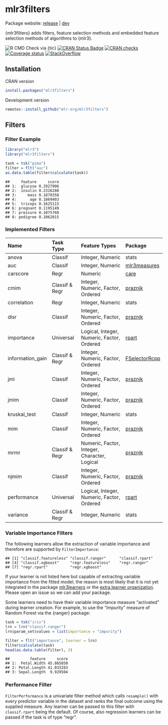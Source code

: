 
# mlr3filters

Package website: [release](https://mlr3filters.mlr-org.com/) |
[dev](https://mlr3filters.mlr-org.com/dev)

{mlr3filters} adds filters, feature selection methods and embedded
feature selection methods of algorithms to {mlr3}.

<!-- badges: start -->

![R CMD Check via
{tic}](https://github.com/mlr-org/mlr3filters/workflows/R%20CMD%20Check%20via%20%7Btic%7D/badge.svg)
[![CRAN Status
Badge](https://www.r-pkg.org/badges/version-ago/mlr3filters)](https://cran.r-project.org/package=mlr3filters)
[![CRAN
checks](https://cranchecks.info/badges/worst/mlr3filters)](https://cran.r-project.org/web/checks/check_results_mlr3filters.html)
[![Coverage
status](https://codecov.io/gh/mlr-org/mlr3filters/branch/master/graph/badge.svg)](https://codecov.io/github/mlr-org/mlr3filters?branch=master)
[![StackOverflow](https://img.shields.io/badge/stackoverflow-mlr3-orange.svg)](https://stackoverflow.com/questions/tagged/mlr3)
<!-- badges: end -->

## Installation

CRAN version

``` r
install.packages("mlr3filters")
```

Development version

``` r
remotes::install_github("mlr-org/mlr3filters")
```

## Filters

### Filter Example

``` r
library("mlr3")
library("mlr3filters")

task = tsk("pima")
filter = flt("auc")
as.data.table(filter$calculate(task))
```

    ##     feature     score
    ## 1:  glucose 0.2927906
    ## 2:  insulin 0.2316288
    ## 3:     mass 0.1870358
    ## 4:      age 0.1869403
    ## 5:  triceps 0.1625115
    ## 6: pregnant 0.1195149
    ## 7: pressure 0.1075760
    ## 8: pedigree 0.1062015

### Implemented Filters

| Name              | Task Type      | Feature Types                                | Package                                                           |
| :---------------- | :------------- | :------------------------------------------- | :---------------------------------------------------------------- |
| anova             | Classif        | Integer, Numeric                             | stats                                                             |
| auc               | Classif        | Integer, Numeric                             | [mlr3measures](https://cran.r-project.org/package=mlr3measures)   |
| carscore          | Regr           | Numeric                                      | [care](https://cran.r-project.org/package=care)                   |
| cmim              | Classif & Regr | Integer, Numeric, Factor, Ordered            | [praznik](https://cran.r-project.org/package=praznik)             |
| correlation       | Regr           | Integer, Numeric                             | stats                                                             |
| disr              | Classif        | Integer, Numeric, Factor, Ordered            | [praznik](https://cran.r-project.org/package=praznik)             |
| importance        | Universal      | Logical, Integer, Numeric, Factor, Ordered   | [rpart](https://cran.r-project.org/package=rpart)                 |
| information\_gain | Classif & Regr | Integer, Numeric, Factor, Ordered            | [FSelectorRcpp](https://cran.r-project.org/package=FSelectorRcpp) |
| jmi               | Classif        | Integer, Numeric, Factor, Ordered            | [praznik](https://cran.r-project.org/package=praznik)             |
| jmim              | Classif        | Integer, Numeric, Factor, Ordered            | [praznik](https://cran.r-project.org/package=praznik)             |
| kruskal\_test     | Classif        | Integer, Numeric                             | stats                                                             |
| mim               | Classif        | Integer, Numeric, Factor, Ordered            | [praznik](https://cran.r-project.org/package=praznik)             |
| mrmr              | Classif & Regr | Numeric, Factor, Integer, Character, Logical | [praznik](https://cran.r-project.org/package=praznik)             |
| njmim             | Classif        | Integer, Numeric, Factor, Ordered            | [praznik](https://cran.r-project.org/package=praznik)             |
| performance       | Universal      | Logical, Integer, Numeric, Factor, Ordered   | [rpart](https://cran.r-project.org/package=rpart)                 |
| variance          | Classif & Regr | Integer, Numeric                             | stats                                                             |

### Variable Importance Filters

The following learners allow the extraction of variable importance and
therefore are supported by `FilterImportance`:

    ## [1] "classif.featureless" "classif.ranger"      "classif.rpart"      
    ## [4] "classif.xgboost"     "regr.featureless"    "regr.ranger"        
    ## [7] "regr.rpart"          "regr.xgboost"

If your learner is not listed here but capable of extracting variable
importance from the fitted model, the reason is most likely that it is
not yet integrated in the package
[mlr3learners](https://github.com/mlr-org/mlr3learners) or the [extra
learner organization](https://github.com/mlr3learners). Please open an
issue so we can add your package.

Some learners need to have their variable importance measure “activated”
during learner creation. For example, to use the “impurity” measure of
Random Forest via the {ranger} package:

``` r
task = tsk("iris")
lrn = lrn("classif.ranger")
lrn$param_set$values = list(importance = "impurity")

filter = flt("importance", learner = lrn)
filter$calculate(task)
head(as.data.table(filter), 3)
```

    ##         feature     score
    ## 1:  Petal.Width 45.865850
    ## 2: Petal.Length 41.033283
    ## 3: Sepal.Length  9.929504

### Performance Filter

`FilterPerformance` is a univariate filter method which calls
`resample()` with every predictor variable in the dataset and ranks the
final outcome using the supplied measure. Any learner can be passed to
this filter with `classif.rpart` being the default. Of course, also
regression learners can be passed if the task is of type “regr”.
